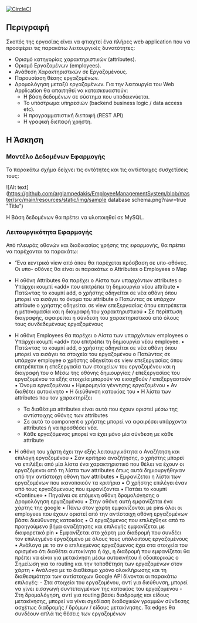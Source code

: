 [![CircleCI](https://circleci.com/gh/arglampedakis/EmployeeManagementSystem.svg?style=svg)](https://circleci.com/gh/arglampedakis/EmployeeManagementSystem)
## Περιγραφή

Σκοπός της εργασίας είναι να φτιαχτεί ένα πλήρες web application που να προσφέρει τις
παρακάτω λειτουργικές δυνατότητες:

- Ορισμό κατηγορίας χαρακτηριστικών (attributes).
- Ορισμό Εργαζομένων (employees).
- Ανάθεση Χαρακτηριστικών σε Εργαζομένους.
- Παρουσίαση θέσης εργαζομένων.
- Δρομολόγηση μεταξύ εργαζομένων.
  Για την λειτουργία του Web Application θα απαιτηθεί να κατασκευαστούν:
    - Η βάση δεδομένων σε σύστημα που υποδεικνύεται.
    - Το υπόστρωμα υπηρεσιών (backend business logic / data access etc).
    - Η προγραμματιστική διεπαφή (REST API)
    - Η γραφική διεπαφή χρήστη.

## Η Άσκηση

### Μοντέλο Δεδομένων Εφαρμογής

Το παρακάτω σχήμα δείχνει τις οντότητες και τις αντίστοιχες συσχετίσεις τους:

![Alt text](https://github.com/arglampedakis/EmployeeManagementSystem/blob/master/src/main/resources/static/img/sample database schema.png?raw=true "Title")

Η Βάση δεδομένων θα πρέπει να υλοποιηθεί σε MySQL.

### Λειτουργικότητα Εφαρμογής

Από πλευράς οθονών και διαδικασίας χρήσης της εφαρμογής, θα πρέπει να παρέχονται τα
παρακάτω:

- ‘Ένα κεντρικό view από όπου θα παρέχεται πρόσβαση σε υπο-οθόνες. Οι υπο-
  οθόνες θα είναι οι παρακάτω:
  o Attributes
  o Employees
  o Map

- Η οθόνη Attributes θα παρέχει
  o Λίστα των υπαρχόντων attributes
  o Υπάρχει κουμπί «add» που επιτρέπει τη δημιουργία νέου attribute
  ▪ Πατώντας το κουμπί add, ο χρήστης οδηγείται σε νέα οθόνη όπου
  μπορεί να εισάγει το όνομα του attribute
  o Πατώντας σε υπάρχον attribute ο χρήστης οδηγείται σε view επεξεργασίας
  όπου επιτρέπεται η μετονομασία και η διαγραφή του χαρακτηριστικού
  ▪ Σε περίπτωση διαγραφής, αφαιρείται η σύνδεση του
  χαρακτηριστικού από όλους τους συνδεδεμένους εργαζομένους
- H οθόνη Employees θα παρέχει
  o Λίστα των υπαρχόντων employees
  o Υπάρχει κουμπί «add» που επιτρέπει τη δημιουργία νέου employee.
  ▪ Πατώντας το κουμπί add, ο χρήστης οδηγείται σε νέα οθόνη όπου
  μπορεί να εισάγει τα στοιχεία του εργαζομένου
  o Πατώντας σε υπάρχον employee ο χρήστης οδηγείται σε view επεξεργασίας
  όπου επιτρέπεται η επεξεργασία των στοιχείων του εργαζομένου και η
  διαγραφή του
  o Μέσω της οθόνης δημιουργίας / επεξεργασίας του εργαζομένου τα εξής
  στοιχεία μπορούν να εισαχθούν / επεξεργαστούν
  ▪ Όνομα εργαζομένου
  ▪ Ημερομηνία γέννησης εργαζομένου
  ▪ Αν διαθέτει αυτοκίνητο
  ▪ Η διεύθυνση κατοικίας του
  ▪ Η λίστα των attributes που τον χαρακτηρίζει
    - Τα διαθέσιμα attributes είναι αυτά που έχουν οριστεί μέσω
      της αντίστοιχης οθόνης των attributes
    - Σε αυτό το component ο χρήστης μπορεί να αφαιρέσει
      υπάρχοντα attributes ή να προσθέσει νέα.
    - Κάθε εργαζόμενος μπορεί να έχει μόνο μία σύνδεση με
      κάθε attribute
- Η οθόνη του χάρτη έχει την εξής λειτουργικότητα
  o Αναζήτηση και επιλογή εργαζομένου
    ▪ Σαν κριτήριο αναζήτησης, ο χρήστης μπορεί να επιλέξει από μία
      λίστα ένα χαρακτηριστικό που θέλει να έχουν οι εργαζόμενοι από
      τη λίστα των attributes όπως αυτά δημιουργήθηκαν από την
      αντίστοιχη οθόνη των attributes
    ▪ Εμφανίζεται η λίστα των εργαζομένων που ικανοποιούν τα κριτήρια
    ▪ Ο χρήστης επιλέγει έναν από τους εργαζόμενους που εμφανίζονται
    ▪ Πατάει το κουμπί «Continue»
    ▪ Πηγαίνει σε επόμενη οθόνη δρομολόγησης
  o Δρομολόγηση εργαζομένου
    ▪ Στην οθόνη αυτή εμφανίζεται ένα χάρτης της google
    ▪ Πάνω στον χάρτη εμφανίζονται με pins όλοι οι employees που
      έχουν οριστεί από την αντίστοιχη οθόνη εργαζομένων βάσει
      διεύθυνσης κατοικίας
    ▪ Ο εργαζόμενος που επιλέχθηκε από το προηγούμενο βήμα
      αναζήτησης και επιλογής εμφανίζεται με διαφορετικό pin
    ▪ Εμφανίζεται στο χάρτη μια διαδρομή που συνδέει τον επιλεγμένο
      εργαζόμενο με όλους τους υπόλοιπους εργαζομένους
    ▪ Ανάλογα με το αν ο επιλεγμένος εργαζόμενος έχει στα στοιχεία του
      ορισμένο ότι διαθέτει αυτοκίνητο ή όχι, η διαδρομή που
      εμφανίζεται θα πρέπει να είναι για μετακίνηση μέσω αυτοκινήτου
      ή οδοιπορικώς
  o Σημείωση για το routing και την τοποθέτηση των εργαζομένων στον χάρτη
    ▪ Ανάλογα με το διαθέσιμο χρόνο ολοκλήρωσης και τη
      διαθεσιμότητα των αντίστοιχων Google API δίνονται οι παρακάτω
      επιλογές:
      - Στα στοιχεία του εργαζομένου, αντί για διεύθυνση, μπορεί
        να γίνει εισαγωγή συντεταγμένων της κατοικίας του
        εργαζομένου
      - Στη δρομολόγηση, αντί για routing βάσει διαδρομής και
        είδους μετακίνησης, μπορεί να γίνει σχεδίαση διαδοχικών
        γραμμών σύνδεσης ασχέτως διαδρομής / δρόμων / είδους
        μετακίνησης. Τα edges θα συνδέουν απλά τις θέσεις των
        εργαζομένων
